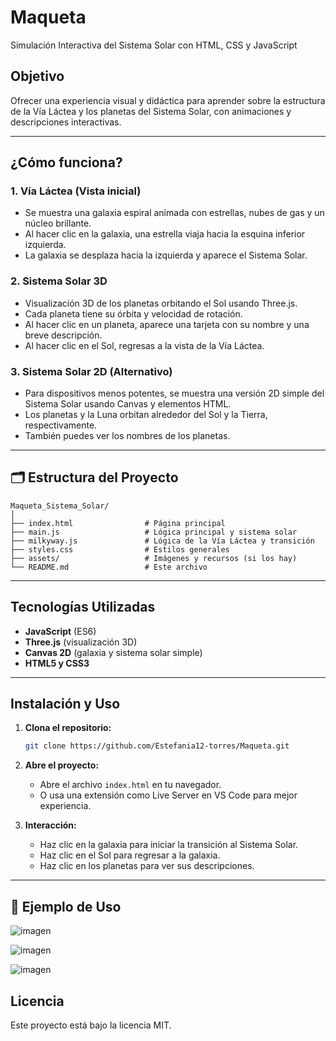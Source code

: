 # Maqueta
Simulación Interactiva del Sistema Solar con HTML, CSS y JavaScript

## Objetivo

Ofrecer una experiencia visual y didáctica para aprender sobre la estructura de la Vía Láctea y los planetas del Sistema Solar, con animaciones y descripciones interactivas.

---

##  ¿Cómo funciona?

### 1. Vía Láctea (Vista inicial)
- Se muestra una galaxia espiral animada con estrellas, nubes de gas y un núcleo brillante.
- Al hacer clic en la galaxia, una estrella viaja hacia la esquina inferior izquierda.
- La galaxia se desplaza hacia la izquierda y aparece el Sistema Solar.

### 2. Sistema Solar 3D
- Visualización 3D de los planetas orbitando el Sol usando Three.js.
- Cada planeta tiene su órbita y velocidad de rotación.
- Al hacer clic en un planeta, aparece una tarjeta con su nombre y una breve descripción.
- Al hacer clic en el Sol, regresas a la vista de la Vía Láctea.

### 3. Sistema Solar 2D (Alternativo)
- Para dispositivos menos potentes, se muestra una versión 2D simple del Sistema Solar usando Canvas y elementos HTML.
- Los planetas y la Luna orbitan alrededor del Sol y la Tierra, respectivamente.
- También puedes ver los nombres de los planetas.

---

## 🗂️ Estructura del Proyecto

```
Maqueta_Sistema_Solar/
│
├── index.html                # Página principal
├── main.js                   # Lógica principal y sistema solar
├── milkyway.js               # Lógica de la Vía Láctea y transición
├── styles.css                # Estilos generales
├── assets/                   # Imágenes y recursos (si los hay)
└── README.md                 # Este archivo
```

---

## Tecnologías Utilizadas

- **JavaScript** (ES6)
- **Three.js** (visualización 3D)
- **Canvas 2D** (galaxia y sistema solar simple)
- **HTML5 y CSS3**

---

##  Instalación y Uso

1. **Clona el repositorio:**
   ```sh
   git clone https://github.com/Estefania12-torres/Maqueta.git
   ```
2. **Abre el proyecto:**
   - Abre el archivo `index.html` en tu navegador.
   - O usa una extensión como Live Server en VS Code para mejor experiencia.

3. **Interacción:**
   - Haz clic en la galaxia para iniciar la transición al Sistema Solar.
   - Haz clic en el Sol para regresar a la galaxia.
   - Haz clic en los planetas para ver sus descripciones.

---

## 📝 Ejemplo de Uso
![imagen](https://github.com/user-attachments/assets/6a5fb9de-dde9-4a75-8536-987773178492)

![imagen](https://github.com/user-attachments/assets/851e49c4-2b9c-4aac-8cfc-a935440095ec)

![imagen](https://github.com/user-attachments/assets/fdc0bacd-5451-44ee-8dac-1629502220a0)

## Licencia

Este proyecto está bajo la licencia MIT.
